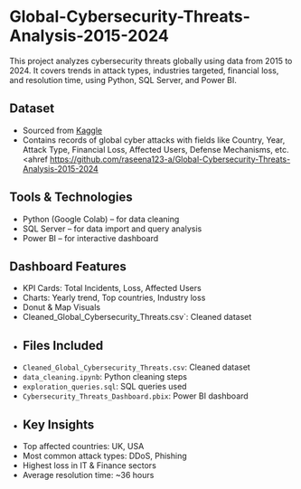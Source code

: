 # Global-Cybersecurity-Threats-Analysis-2015-2024
This project analyzes cybersecurity threats globally using data from 2015 to 2024. It covers trends in attack types, industries targeted, financial loss, and resolution time, using Python, SQL Server, and Power BI.
##  Dataset
- Sourced from [Kaggle](https://www.kaggle.com)
- Contains records of global cyber attacks with fields like Country, Year, Attack Type, Financial Loss, Affected Users, Defense Mechanisms, etc.
<ahref https://github.com/raseena123-a/Global-Cybersecurity-Threats-Analysis-2015-2024</ahref>
##  Tools & Technologies
- Python (Google Colab) – for data cleaning
- SQL Server – for data import and query analysis
- Power BI – for interactive dashboard
##  Dashboard Features
- KPI Cards: Total Incidents, Loss, Affected Users
- Charts: Yearly trend, Top countries, Industry loss
- Donut & Map Visuals
- Cleaned_Global_Cybersecurity_Threats.csv`: Cleaned dataset
- ##  Files Included
- `Cleaned_Global_Cybersecurity_Threats.csv`: Cleaned dataset
- `data_cleaning.ipynb`: Python cleaning steps
- `exploration_queries.sql`: SQL queries used
- `Cybersecurity_Threats_Dashboard.pbix`: Power BI dashboard
- ##  Key Insights
- Top affected countries: UK, USA
- Most common attack types: DDoS, Phishing
- Highest loss in IT & Finance sectors
- Average resolution time: ~36 hours
  
